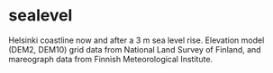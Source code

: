 # sealevel

Helsinki coastline now and after a 3 m sea level rise. Elevation model (DEM2, DEM10) grid data from National Land Survey of Finland, and mareograph data from Finnish Meteorological Institute.